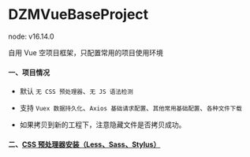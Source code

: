 <!--
 * @Author: dengzemiao dengzemiaovip@163.com
 * @Date: 2023-03-01 16:26:38
 * @LastEditors: dengzemiao dengzemiaovip@163.com
 * @LastEditTime: 2024-08-19 18:00:03
 * @FilePath: /DZMVueBaseProject/README.md
 * @Description: 这是默认设置,请设置`customMade`, 打开koroFileHeader查看配置 进行设置: https://github.com/OBKoro1/koro1FileHeader/wiki/%E9%85%8D%E7%BD%AE
-->

# DZMVueBaseProject

node: v16.14.0

自用 Vue 空项目框架，只配置常用的项目使用环境

#### 一、项目情况

- 默认 `无 CSS 预处理器`、`无 JS 语法检测`

- 支持 `Vuex 数据持久化`、`Axios 基础请求配置`、`其他常用基础配置`、`各种文件下载`

- 如果拷贝到新的工程下，注意隐藏文件是否拷贝成功。

#### 二、[CSS 预处理器安装（Less、Sass、Stylus）](https://blog.csdn.net/zz00008888/article/details/118525946)

